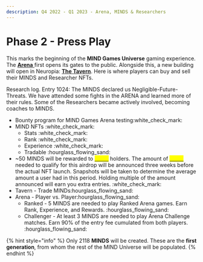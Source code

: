 ```yaml
---
description: Q4 2022 - Q1 2023 - Arena, MINDS & Researchers
---
```


# Phase 2 - Press Play

This marks the beginning of the **MIND Games Universe** gaming experience. The [**Arena** ](../../learn/game-basics/arena/)first opens its gates to the public. Alongside this, a new building will open in Neuropia: [**The Tavern**](../../learn/game-basics/neuropia/tavern.md). Here is where players can buy and sell their MINDS and Researcher NFTs.

Research log. Entry 1024: The MINDS declared us Negligible-Future-Threats. We have attended some fights in the ARENA and learned more of their rules. Some of the Researchers became actively involved, becoming coaches to MINDS.

* Bounty program for MIND Games Arena testing:white\_check\_mark:
* MIND NFTs :white\_check\_mark:
  * Stats :white\_check\_mark:
  * Rank :white\_check\_mark:
  * Experience :white\_check\_mark:
  * Tradable :hourglass\_flowing\_sand:
* \~50 MINDS will be rewarded to [<mark style="color:yellow;">**xSTX**</mark>](../cortex-token.md) holders. The amount of [<mark style="color:yellow;">**xSTX**</mark>](../cortex-token.md) needed to qualify for this airdrop will be announced three weeks before the actual NFT launch. Snapshots will be taken to determine the average amount a user had in this period. Holding multiple of the amount announced will earn you extra entries. :white\_check\_mark:
* Tavern - Trade MINDs:hourglass\_flowing\_sand:
* Arena - Player vs. Player:hourglass\_flowing\_sand:
  * Ranked - 5 MINDS are needed to play Ranked Arena games. Earn Rank, Experience, and Rewards. :hourglass\_flowing\_sand:
  * Challenger - At least 3 MINDS are needed to play Arena Challenge matches. Earn 90% of the entry fee cumulated from both players. :hourglass\_flowing\_sand:

{% hint style="info" %}
Only 2118 **MINDS** will be created. These are the **first generation**, from whom the rest of the MIND Universe will be populated.
{% endhint %}
